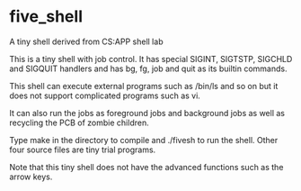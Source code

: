 # five_shell
A tiny shell derived from CS:APP shell lab

This is a tiny shell with job control. It has special SIGINT, SIGTSTP, SIGCHLD and SIGQUIT handlers and has bg, fg, job and quit as its builtin commands. 

This shell can execute external programs such as /bin/ls and so on but it does not support complicated programs such as vi.

It can also run the jobs as foreground jobs and background jobs as well as recycling the PCB of zombie children.

Type make in the directory to compile and ./fivesh to run the shell. Other four source files are tiny trial programs.

Note that this tiny shell does not have the advanced functions such as the arrow keys.
